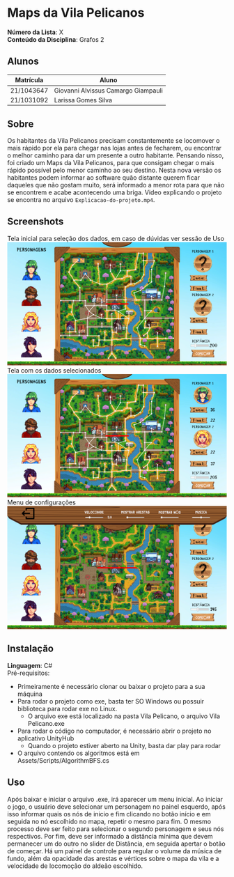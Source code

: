 # Maps da Vila Pelicanos

**Número da Lista**: X<br>
**Conteúdo da Disciplina**: Grafos 2<br>

## Alunos
|Matrícula | Aluno |
| -- | -- |
| 21/1043647  |  Giovanni Alvissus Camargo Giampauli |
| 21/1031092  |  Larissa Gomes Silva |

## Sobre 
Os habitantes da Vila Pelicanos precisam constantemente se locomover o mais rápido por ela para chegar nas lojas antes de fecharem, ou encontrar o melhor caminho para dar um presente a outro habitante. Pensando nisso, foi criado um Maps da Vila Pelicanos, para que consigam chegar o mais rápido possível pelo menor caminho ao seu destino. Nesta nova versão os habitantes podem informar ao software quão distante querem ficar daqueles que não gostam muito, será informado a menor rota para que não se encontrem e acabe acontecendo uma briga. Video explicando o projeto se encontra no arquivo `Explicacao-do-projeto.mp4`.

## Screenshots
Tela inicial para seleção dos dados, em caso de dúvidas ver sessão de Uso
![imagem1](Assets/Images/1.png)
Tela com os dados selecionados 
![imagem1](Assets/Images/2.png)
Menu de configurações
![imagem1](Assets/Images/3.png)

## Instalação 
**Linguagem**: C#<br>
Pré-requisitos: 
- Primeiramente é necessário clonar ou baixar o projeto para a sua máquina
- Para rodar o projeto como exe, basta ter SO Windows ou possuir biblioteca para rodar exe no Linux.
    - O arquivo exe está localizado na pasta Vila Pelicano, o arquivo Vila Pelicano.exe
- Para rodar o código no computador, é necessário abrir o projeto no aplicativo UnityHub
    - Quando o projeto estiver aberto na Unity, basta dar play para rodar
- O arquivo contendo os algoritmos está em Assets/Scripts/AlgorithmBFS.cs

## Uso 
Após baixar e iniciar o arquivo .exe, irá aparecer um menu inicial. Ao iniciar o jogo, o usuário deve selecionar um personagem no painel esquerdo, após isso informar quais os nós de inicio e fim clicando no botão início e em seguida no nó escolhido no mapa, repetir o mesmo para fim. O mesmo processo deve ser feito para selecionar o segundo personagem e seus nós respectivos. Por fim, deve ser informado a distância mínima que devem permanecer um do outro no slider de Distância, em seguida apertar o botão de começar. Há um painel de controle para regular o volume da música de fundo, além da opacidade das arestas e vértices sobre o mapa da vila e a velocidade de locomoção do aldeão escolhido.





